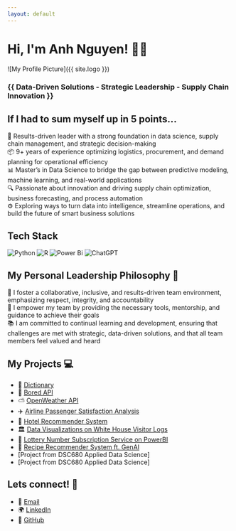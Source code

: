 ```yaml
---
layout: default
---
```


# Hi, I'm Anh Nguyen! 👋🏼

![My Profile Picture]({{ site.logo }})

### {{ Data-Driven Solutions - Strategic Leadership - Supply Chain Innovation }}

## If I had to sum myself up in 5 points...
🚀 Results-driven leader with a strong foundation in data science, supply chain management, and strategic decision-making<br/>
📦 9+ years of experience optimizing logistics, procurement, and demand planning for operational efficiency<br/>
📊 Master’s in Data Science to bridge the gap between predictive modeling, machine learning, and real-world applications<br/>
🔍 Passionate about innovation and driving supply chain optimization, business forecasting, and process automation<br/>
⚙️ Exploring ways to turn data into intelligence, streamline operations, and build the future of smart business solutions<br/>

## Tech Stack
![Python](https://img.shields.io/badge/python-3670A0?style=for-the-badge&logo=python&logoColor=ffdd54) ![R](https://img.shields.io/badge/r-%23276DC3.svg?style=for-the-badge&logo=r&logoColor=white) ![Power Bi](https://img.shields.io/badge/power_bi-F2C811?style=for-the-badge&logo=powerbi&logoColor=black) ![ChatGPT](https://img.shields.io/badge/chatGPT-74aa9c?style=for-the-badge&logo=openai&logoColor=white)

## My Personal Leadership Philosophy 💭
🤝 I foster a collaborative, inclusive, and results-driven team environment, emphasizing respect, integrity, and accountability<br/>
🌱 I empower my team by providing the necessary tools, mentorship, and guidance to achieve their goals<br/>
📚 I am committed to continual learning and development, ensuring that challenges are met with strategic, data-driven solutions, and that all team members feel valued and heard<br/>

## My Projects 💻 
- 📖 [Dictionary](https://github.com/anh-h-nguyen/dictionary)
- 🥱 [Bored API](https://github.com/anh-h-nguyen/bored-api.git)
- ⛅ [OpenWeather API](https://github.com/anh-h-nguyen/open-weather-api.git)
- ✈️ [Airline Passenger Satisfaction Analysis](https://github.com/anh-h-nguyen/airline-passenger-satisfaction-analysis)
- 🏨 [Hotel Recommender System](https://github.com/anh-h-nguyen/hotel-recommender-system)
- 🏛️ [Data Visualizations on White House Visitor Logs](https://github.com/anh-h-nguyen/white-house-visitor-logs.git)
- 🎰 [Lottery Number Subscription Service on PowerBI](https://github.com/anh-h-nguyen/lottery_number_subscription_service.git)
- 🥘 [Recipe Recommender System ft. GenAI](https://github.com/anh-h-nguyen/recipe_recommender_system_ft_genai.git)
- [Project from DSC680 Applied Data Science]
- [Project from DSC680 Applied Data Science]

## Lets connect! 🤝
- 📧 [Email](mailto:anhnguyen824@gmail.com)  
- 🌍 [LinkedIn](https://linkedin.com/in/anhnguyen824)  
- 🐙 [GitHub](https://github.com/anh-h-nguyen) 
